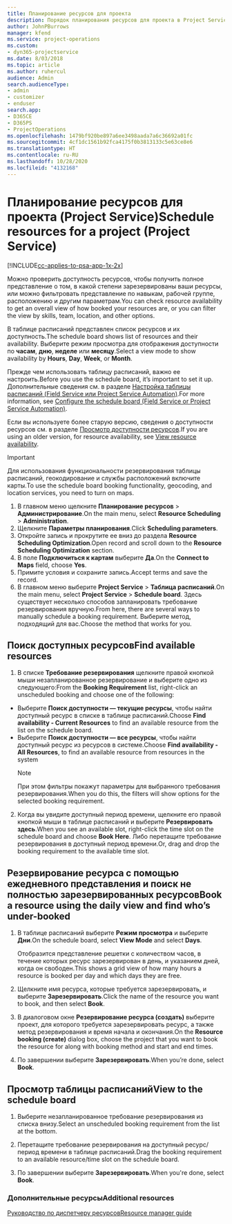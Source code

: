 ```yaml
---
title: Планирование ресурсов для проекта
description: Порядок планирования ресурсов для проекта в Project Service
author: JohnPBurrows
manager: kfend
ms.service: project-operations
ms.custom:
- dyn365-projectservice
ms.date: 8/03/2018
ms.topic: article
ms.author: ruhercul
audience: Admin
search.audienceType:
- admin
- customizer
- enduser
search.app:
- D365CE
- D365PS
- ProjectOperations
ms.openlocfilehash: 1479bf920be897a6ee3498aada7a6c36692a01fc
ms.sourcegitcommit: 4cf1dc1561b92fca4175f0b3813133c5e63ce8e6
ms.translationtype: HT
ms.contentlocale: ru-RU
ms.lasthandoff: 10/28/2020
ms.locfileid: "4132168"
---
```

# <a name="schedule-resources-for-a-project-project-service"></a><span data-ttu-id="4dc16-103">Планирование ресурсов для проекта (Project Service)</span><span class="sxs-lookup"><span data-stu-id="4dc16-103">Schedule resources for a project (Project Service)</span></span>

[!INCLUDE[cc-applies-to-psa-app-1x-2x](../includes/cc-applies-to-psa-app-1x-2x.md)]

<span data-ttu-id="4dc16-104">Можно проверить доступность ресурсов, чтобы получить полное представление о том, в какой степени зарезервированы ваши ресурсы, или можно фильтровать представление по навыкам, рабочей группе, расположению и другим параметрам.</span><span class="sxs-lookup"><span data-stu-id="4dc16-104">You can check resource availability to get an overall view of how booked your resources are, or you can filter the view by skills, team, location, and other options.</span></span>  
  
<span data-ttu-id="4dc16-105">В таблице расписаний представлен список ресурсов и их доступность.</span><span class="sxs-lookup"><span data-stu-id="4dc16-105">The schedule board shows list of resources and their availability.</span></span> <span data-ttu-id="4dc16-106">Выберите режим просмотра для отображения доступности по **часам**, **дню**, **неделе** или **месяцу**.</span><span class="sxs-lookup"><span data-stu-id="4dc16-106">Select a view mode to show availability by **Hours**, **Day**, **Week**, or **Month**.</span></span>  
  
<span data-ttu-id="4dc16-107">Прежде чем использовать таблицу расписаний, важно ее настроить.</span><span class="sxs-lookup"><span data-stu-id="4dc16-107">Before you use the schedule board, it’s important to set it up.</span></span> <span data-ttu-id="4dc16-108">Дополнительные сведения см. в разделе [Настройка таблицы расписаний (Field Service или Project Service Automation)](https://docs.microsoft.com/dynamics365/field-service/configure-schedule-board).</span><span class="sxs-lookup"><span data-stu-id="4dc16-108">For more information, see [Configure the schedule board (Field Service or Project Service Automation)](https://docs.microsoft.com/dynamics365/field-service/configure-schedule-board).</span></span>
  
<span data-ttu-id="4dc16-109">Если вы используете более старую версию, сведения о доступности ресурсов см. в разделе [Просмотр доступности ресурсов](../psa/view-resource-availability.md).</span><span class="sxs-lookup"><span data-stu-id="4dc16-109">If you are using an older version, for resource availability, see [View resource availability](../psa/view-resource-availability.md).</span></span>  

> [!IMPORTANT]
>  <span data-ttu-id="4dc16-110">Для использования функциональности резервирования таблицы расписаний, геокодирование и службы расположений включите карты.</span><span class="sxs-lookup"><span data-stu-id="4dc16-110">To use the schedule board booking functionality, geocoding, and location services, you need to turn on maps.</span></span>  
> 
> 1. <span data-ttu-id="4dc16-111">В главном меню щелкните **Планирование ресурсов** > **Администрирование**.</span><span class="sxs-lookup"><span data-stu-id="4dc16-111">On the main menu, select **Resource Scheduling** > **Administration**.</span></span>  
> 2. <span data-ttu-id="4dc16-112">Щелкните **Параметры планирования**.</span><span class="sxs-lookup"><span data-stu-id="4dc16-112">Click **Scheduling parameters**.</span></span>  
> 3. <span data-ttu-id="4dc16-113">Откройте запись и прокрутите ее вниз до раздела **Resource Scheduling Optimization**.</span><span class="sxs-lookup"><span data-stu-id="4dc16-113">Open record and scroll down to the **Resource Scheduling Optimization** section.</span></span>  
> 4. <span data-ttu-id="4dc16-114">В поле **Подключиться к картам** выберите **Да**.</span><span class="sxs-lookup"><span data-stu-id="4dc16-114">On the **Connect to Maps** field, choose **Yes**.</span></span>  
> 5. <span data-ttu-id="4dc16-115">Примите условия и сохраните запись.</span><span class="sxs-lookup"><span data-stu-id="4dc16-115">Accept terms and save the record.</span></span>  
> 6. <span data-ttu-id="4dc16-116">В главном меню выберите **Project Service** > **Таблица расписаний**.</span><span class="sxs-lookup"><span data-stu-id="4dc16-116">On the main menu, select **Project Service** > **Schedule board**.</span></span> <span data-ttu-id="4dc16-117">Здесь существует несколько способов запланировать требование резервирования вручную.</span><span class="sxs-lookup"><span data-stu-id="4dc16-117">From here, there are several ways to manually schedule a booking requirement.</span></span> <span data-ttu-id="4dc16-118">Выберите метод, подходящий для вас.</span><span class="sxs-lookup"><span data-stu-id="4dc16-118">Choose the method that works for you.</span></span>
  
## <a name="find-available-resources"></a><span data-ttu-id="4dc16-119">Поиск доступных ресурсов</span><span class="sxs-lookup"><span data-stu-id="4dc16-119">Find available resources</span></span>

1.  <span data-ttu-id="4dc16-120">В списке **Требование резервирования** щелкните правой кнопкой мыши незапланированное резервирование и выберите одно из следующего:</span><span class="sxs-lookup"><span data-stu-id="4dc16-120">From the **Booking Requirement** list, right-click an unscheduled booking and choose one of the following:</span></span>  
  
- <span data-ttu-id="4dc16-121">Выберите **Поиск доступности — текущие ресурсы**, чтобы найти доступный ресурс в списке в таблице расписаний.</span><span class="sxs-lookup"><span data-stu-id="4dc16-121">Choose **Find availability - Current Resources** to find an available resource from the list on the schedule board.</span></span>  
- <span data-ttu-id="4dc16-122">Выберите **Поиск доступности — все ресурсы**, чтобы найти доступный ресурс из ресурсов в системе.</span><span class="sxs-lookup"><span data-stu-id="4dc16-122">Choose **Find availability - All Resources**, to find an available resource from resources in the system</span></span>  
   > [!NOTE]
   >  <span data-ttu-id="4dc16-123">При этом фильтры покажут параметры для выбранного требования резервирования.</span><span class="sxs-lookup"><span data-stu-id="4dc16-123">When you do this, the filters will show options for the selected booking requirement.</span></span>  
  
2. <span data-ttu-id="4dc16-124">Когда вы увидите доступный период времени, щелкните его правой кнопкой мыши в таблице расписаний и выберите **Резервировать здесь**.</span><span class="sxs-lookup"><span data-stu-id="4dc16-124">When you see an available slot, right-click the time slot on the schedule board and choose **Book Here**.</span></span> <span data-ttu-id="4dc16-125">Либо перетащите требование резервирования в доступный период времени.</span><span class="sxs-lookup"><span data-stu-id="4dc16-125">Or, drag and drop the booking requirement to the available time slot.</span></span>  
  

## <a name="book-a-resource-using-the-daily-view-and-find-whos-under-booked"></a><span data-ttu-id="4dc16-126">Резервирование ресурса с помощью ежедневного представления и поиск не полностью зарезервированных ресурсов</span><span class="sxs-lookup"><span data-stu-id="4dc16-126">Book a resource using the daily view and find who’s under-booked</span></span>
  
1.  <span data-ttu-id="4dc16-127">В таблице расписаний выберите **Режим просмотра** и выберите **Дни**.</span><span class="sxs-lookup"><span data-stu-id="4dc16-127">On the schedule board, select **View Mode** and select **Days**.</span></span>  
  
    <span data-ttu-id="4dc16-128">Отобразится представление решетки с количеством часов, в течение которых ресурс зарезервирован в день, и указанием дней, когда он свободен.</span><span class="sxs-lookup"><span data-stu-id="4dc16-128">This shows a grid view of how many hours a resource is booked per day and which days they are free.</span></span>  
  
2.  <span data-ttu-id="4dc16-129">Щелкните имя ресурса, которые требуется зарезервировать, и выберите **Зарезервировать**.</span><span class="sxs-lookup"><span data-stu-id="4dc16-129">Click the name of the resource you want to book, and then select **Book**.</span></span>  
  
3.  <span data-ttu-id="4dc16-130">В диалоговом окне **Резервирование ресурса (создать)** выберите проект, для которого требуется зарезервировать ресурс, а также метод резервирования и время начала и окончания.</span><span class="sxs-lookup"><span data-stu-id="4dc16-130">On the **Resource booking (create)** dialog box, choose the project that you want to book the resource for along with booking method and start and end times.</span></span>  
  
4.  <span data-ttu-id="4dc16-131">По завершении выберите **Зарезервировать**.</span><span class="sxs-lookup"><span data-stu-id="4dc16-131">When you’re done, select **Book**.</span></span>  
  
## <a name="view-to-the-schedule-board"></a><span data-ttu-id="4dc16-132">Просмотр таблицы расписаний</span><span class="sxs-lookup"><span data-stu-id="4dc16-132">View to the schedule board</span></span>
  
1.  <span data-ttu-id="4dc16-133">Выберите незапланированное требование резервирования из списка внизу.</span><span class="sxs-lookup"><span data-stu-id="4dc16-133">Select an unscheduled booking requirement from the list at the bottom.</span></span>  
  
2.  <span data-ttu-id="4dc16-134">Перетащите требование резервирования на доступный ресурс/период времени в таблице расписаний.</span><span class="sxs-lookup"><span data-stu-id="4dc16-134">Drag the booking requirement to an available resource/time slot on the schedule board.</span></span>  
  
3.  <span data-ttu-id="4dc16-135">По завершении выберите **Зарезервировать**.</span><span class="sxs-lookup"><span data-stu-id="4dc16-135">When you're done, select **Book**.</span></span>  
  
### <a name="additional-resources"></a><span data-ttu-id="4dc16-136">Дополнительные ресурсы</span><span class="sxs-lookup"><span data-stu-id="4dc16-136">Additional resources</span></span>  
 [<span data-ttu-id="4dc16-137">Руководство по диспетчеру ресурсов</span><span class="sxs-lookup"><span data-stu-id="4dc16-137">Resource manager guide</span></span>](../psa/resource-manager-guide.md)

